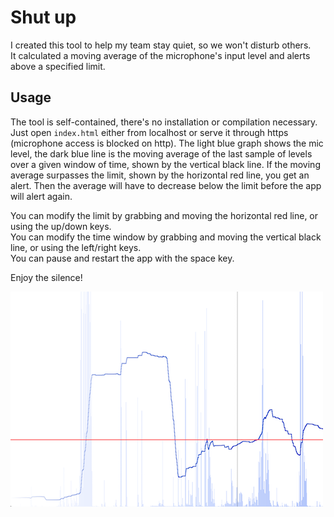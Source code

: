 # Shut up

I created this tool to help my team stay quiet, so we won't disturb others.  
It calculated a moving average of the microphone's input level and alerts above a specified limit.  

## Usage
The tool is self-contained, there's no installation or compilation necessary. Just open `index.html` either from localhost or serve it through https (microphone access is blocked on http). The light blue graph shows the mic level, the dark blue line is the moving average of the last sample of levels over a given window of time, shown by the vertical black line. If the moving average surpasses the limit, shown by the horizontal red line, you get an alert. Then the average will have to decrease below the limit before the app will alert again.  

You can modify the limit by grabbing and moving the horizontal red line, or using the up/down keys.  
You can modify the time window by grabbing and moving the vertical black line, or using the left/right keys.  
You can pause and restart the app with the space key.  

Enjoy the silence!  

![Screenshot](shutup.png)  
